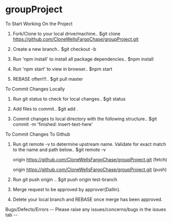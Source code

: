 # groupProject

To Start Working On the Project

1. Fork/Clone to your local drive/machine.. $git clone https://github.com/CloneWellsFargoChase/groupProject.git

2. Create a new branch.. $git checkout -b <insert-name-here>

3. Run 'npm install' to install all package dependencies.. $npm install

4. Run 'npm start' to view in browser.. $npm start

5. REBASE often!!!.. $git pull master

To Commit Changes Locally

1. Run git status to check for local changes.. $git status 

2. Add files to commit.. $git add .

3. Commit changes to local directory with the following structure.. $git commit -m 'finished: insert-text-here'

To Commit Changes To Github

1. Run git remote -v to determine upstream name. Validate for exact match to the name and path below.. $git remote -v
 
   origin  https://github.com/CloneWellsFargoChase/groupProject.git (fetch)
 
   origin  https://github.com/CloneWellsFargoChase/groupProject.git (push)

2. Run git push origin <your-branch-name>.. $git push origin test-branch

3. Merge request to be approved by approver(Dallin).

4. Delete your local branch and REBASE once merge has been approved.

Bugs/Defects/Errors
-- Please raise any issues/concerns/bugs in the issues tab --
